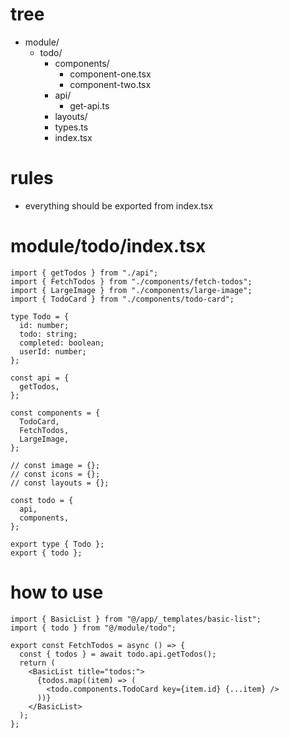 # tree

- module/
  - todo/
    - components/
      - component-one.tsx
      - component-two.tsx
    - api/
      - get-api.ts
    - layouts/
    - types.ts
    - index.tsx

# rules

- everything should be exported from index.tsx

# module/todo/index.tsx

```
import { getTodos } from "./api";
import { FetchTodos } from "./components/fetch-todos";
import { LargeImage } from "./components/large-image";
import { TodoCard } from "./components/todo-card";

type Todo = {
  id: number;
  todo: string;
  completed: boolean;
  userId: number;
};

const api = {
  getTodos,
};

const components = {
  TodoCard,
  FetchTodos,
  LargeImage,
};

// const image = {};
// const icons = {};
// const layouts = {};

const todo = {
  api,
  components,
};

export type { Todo };
export { todo };
```

# how to use

```
import { BasicList } from "@/app/_templates/basic-list";
import { todo } from "@/module/todo";

export const FetchTodos = async () => {
  const { todos } = await todo.api.getTodos();
  return (
    <BasicList title="todos:">
      {todos.map((item) => (
        <todo.components.TodoCard key={item.id} {...item} />
      ))}
    </BasicList>
  );
};
```
